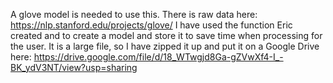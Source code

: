 A glove model is needed to use this. There is raw data here: https://nlp.stanford.edu/projects/glove/
I have used the function Eric created and to create a model and store it to save time when processing for the user.
It is a large file, so I have zipped it up and put it on a Google Drive here: 
https://drive.google.com/file/d/18_WTwgjd8Ga-gZVwXf4-I_-BK_ydV3NT/view?usp=sharing
